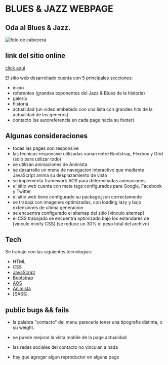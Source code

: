 # BLUES & JAZZ WEBPAGE
## Oda al Blues & Jazz.
![foto de cabecera](<https://upload.wikimedia.org/wikivoyage/en/a/ab/Jazz_DOTM_Banner_1.jpg>)

## link del sitio online
[click aquí](<https://luttringer.github.io/PreEntrega2Menendez/index.html>)

El sitio web desarrollado cuenta con 5 principales secciones:
- inicio
- referentes (grandes exponentes del Jazz & Blues de la historia)
- galería 
- historia
- actualidad (un video embebido con una lista con grandes hits de la actualidad de los generos)
- contacto (se autoreferencia en cada page hacia su footer)

## Algunas consideraciones

- todas las pages son responsive
- las tecnicas responsive utilizadas varian entre Bootstrap, Flexbox y Grid (solo para utilizar todo)
- se utilizan animaciones de Animista
- se desarrollo un menu de navegacion interactivo que mediante JavaScript anima su desplazamiento de vista
- se implementa framework AOS para determinadas animaciones
- el sitio web cuenta con meta tags configurados para Google, Facebook y Twitter
- el sitio web tiene configurado su package.json correctamente
- se trabaja con imagenes optimizadas, con loading lazy y bajo extensiones de ultima generacion 
- se encuentra configurado el sitemap del sitio [vinculo sitemap] 
- el CSS trabajado se encuentra optimizado bajo los estandares de [vinculo minify CSS] (se reduce un 30% el peso total del archivo)




## Tech

Se trabajo con las siguientes tecnologías:

- HTML
- CSS
- [JavaScript]
- [Bootstrap]
- [AOS]
- [Animista]
- [SASS]

## public bugs && fails
- la palabra "contacto" del menu pareceria tener una tipografia distinta, o su weight. 
- se puede mejorar la vista mobile de la page actualidad
- las redes sociales del contacto no vinculan a nada
- hay que agregar algun reproductor en alguna page

   [JavaScript]: <https://www.javascript.com/>
   [Bootstrap]: <https://getbootstrap.com/>
   [AOS]: <https://michalsnik.github.io/aos/>
   [Animista]: <https://animista.net/>
